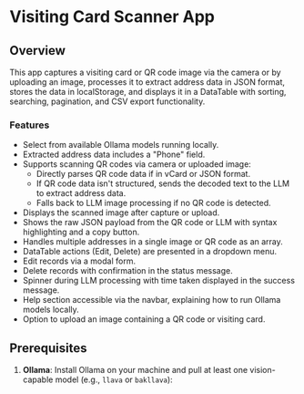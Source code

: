 # Visiting Card Scanner App

## Overview
This app captures a visiting card or QR code image via the camera or by uploading an image, processes it to extract address data in JSON format, stores the data in localStorage, and displays it in a DataTable with sorting, searching, pagination, and CSV export functionality.

### Features
- Select from available Ollama models running locally.
- Extracted address data includes a "Phone" field.
- Supports scanning QR codes via camera or uploaded image:
  - Directly parses QR code data if in vCard or JSON format.
  - If QR code data isn't structured, sends the decoded text to the LLM to extract address data.
  - Falls back to LLM image processing if no QR code is detected.
- Displays the scanned image after capture or upload.
- Shows the raw JSON payload from the QR code or LLM with syntax highlighting and a copy button.
- Handles multiple addresses in a single image or QR code as an array.
- DataTable actions (Edit, Delete) are presented in a dropdown menu.
- Edit records via a modal form.
- Delete records with confirmation in the status message.
- Spinner during LLM processing with time taken displayed in the success message.
- Help section accessible via the navbar, explaining how to run Ollama models locally.
- Option to upload an image containing a QR code or visiting card.

## Prerequisites
1. **Ollama**: Install Ollama on your machine and pull at least one vision-capable model (e.g., `llava` or `bakllava`):